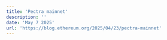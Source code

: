 ```yaml
---
title: 'Pectra mainnet'
description: ''
date: 'May 7 2025'
url: 'https://blog.ethereum.org/2025/04/23/pectra-mainnet'
---
```


